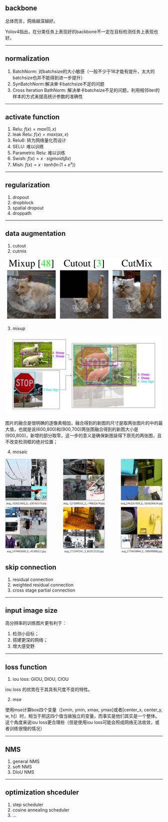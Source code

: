 ## backbone

总体而言，网络越深越好。

Yolov4指出，在分类任务上表现好的backbone不一定在目标检测任务上表现也好。

---

## normalization

1. BatchNorm: 对batchsize的大小敏感（一般不少于16才能有提升，太大的batchsize也并不能得到进一步提升）
2. SynBatchNorm:解决单卡batchsize不足的问题
3. Cross Iteration BathNorm: 解决单卡batchsize不足的问题，利用相邻iter的样本的方式来提高统计参数的准确性

---

## activate function

1. Relu: $f(x) = max(0, x)$
2. leak Relu: $f(x) = max(ax, x)$
3. Relu6: 转为网络量化而设计
4. SELU: 难以训练
5. Parametric Relu: 难以训练
6. Swish: $f(x) = x\cdot sigmoid(\beta x)$
7. Mish: $f(x) = x \cdot tanh(\ln (1 + e^x))$

---

## regularization

1. dropout
2. dropblock
3. spatial dropout
4. droppath

---

## data augmentation

1. cutout
2. cutmix

![cutmix](../../imgdata/cutmix.png)

3. mixup

![mixup](../../imgdata/mixup.png)

图片的融合是很明确的逐像素相加，融合得到的新图的尺寸是取两张图片的中的最大值，也就是说(600,800)和(900,700)两张图融合得到的新图大小是(900,800)，新增的部分取零，这一步的意义是确保新图装得下原先的两张图，且不改变检测框的绝对位置；

4. mosaic

![mosaic](../../imgdata/mosaic.png)

## skip connection

1. residual connection
2. weighted residual connection
3. cross stage partial connection

---

## input image size

高分辨率的训练图片更有利于：

1. 检测小目标；
2. 搭建更深的网络；
3. 增大感受野

---

## loss function

1. iou loss: GIOU, DIOU, CIOU

iou loss 的优势在于其具有尺度不变的特性。

2. mse

使用mse计算box四个变量（[xmin, ymin, xmax, ymax]或者[center_x, center_y, w, h]）时，相当于把这四个值当做独立的变量，而事实是他们其实是一个整体。这个角度来说iou loss更合理些（但是使用iou loss可能会照成网络无法收敛，或者训练很慢的情况）

---

## NMS

1. general NMS
2. soft NMS
3. DIoU NMS

---

## optimization shceduler

1. step scheduler
2. cosine annealing scheduler
3. ...